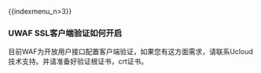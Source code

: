 {{indexmenu_n>3}}

### UWAF SSL客户端验证如何开启

目前WAF为开放用户接口配置客户端验证，如果您有这方面需求，请联系Ucloud技术支持。并请准备好验证根证书，crt证书。


